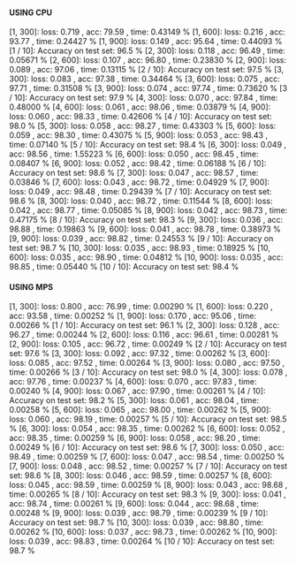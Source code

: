 #### USING CPU

[1,   300]: loss: 0.719 , acc: 79.59 , time: 0.43149 % 
[1,   600]: loss: 0.216 , acc: 93.77 , time: 0.24427 % 
[1,   900]: loss: 0.149 , acc: 95.64 , time: 0.44093 % 
[1 / 10]: Accuracy on test set: 96.5 % 
[2,   300]: loss: 0.118 , acc: 96.49 , time: 0.05671 % 
[2,   600]: loss: 0.107 , acc: 96.80 , time: 0.23830 % 
[2,   900]: loss: 0.089 , acc: 97.06 , time: 0.13115 % 
[2 / 10]: Accuracy on test set: 97.5 % 
[3,   300]: loss: 0.083 , acc: 97.38 , time: 0.34464 % 
[3,   600]: loss: 0.075 , acc: 97.71 , time: 0.31508 % 
[3,   900]: loss: 0.074 , acc: 97.74 , time: 0.73620 % 
[3 / 10]: Accuracy on test set: 97.9 % 
[4,   300]: loss: 0.070 , acc: 97.84 , time: 0.48000 % 
[4,   600]: loss: 0.061 , acc: 98.06 , time: 0.03879 % 
[4,   900]: loss: 0.060 , acc: 98.33 , time: 0.42606 % 
[4 / 10]: Accuracy on test set: 98.0 % 
[5,   300]: loss: 0.058 , acc: 98.27 , time: 0.43303 % 
[5,   600]: loss: 0.059 , acc: 98.30 , time: 0.43075 % 
[5,   900]: loss: 0.053 , acc: 98.43 , time: 0.07140 % 
[5 / 10]: Accuracy on test set: 98.4 % 
[6,   300]: loss: 0.049 , acc: 98.56 , time: 1.55223 % 
[6,   600]: loss: 0.050 , acc: 98.45 , time: 0.08407 % 
[6,   900]: loss: 0.052 , acc: 98.42 , time: 0.06188 % 
[6 / 10]: Accuracy on test set: 98.6 % 
[7,   300]: loss: 0.047 , acc: 98.57 , time: 0.03846 % 
[7,   600]: loss: 0.043 , acc: 98.72 , time: 0.04929 % 
[7,   900]: loss: 0.049 , acc: 98.48 , time: 0.29439 % 
[7 / 10]: Accuracy on test set: 98.6 % 
[8,   300]: loss: 0.040 , acc: 98.72 , time: 0.11544 % 
[8,   600]: loss: 0.042 , acc: 98.77 , time: 0.05085 % 
[8,   900]: loss: 0.042 , acc: 98.73 , time: 0.47175 % 
[8 / 10]: Accuracy on test set: 98.3 % 
[9,   300]: loss: 0.036 , acc: 98.88 , time: 0.19863 % 
[9,   600]: loss: 0.041 , acc: 98.78 , time: 0.38973 % 
[9,   900]: loss: 0.039 , acc: 98.82 , time: 0.24553 % 
[9 / 10]: Accuracy on test set: 98.7 % 
[10,   300]: loss: 0.035 , acc: 98.93 , time: 0.18925 % 
[10,   600]: loss: 0.035 , acc: 98.90 , time: 0.04812 % 
[10,   900]: loss: 0.035 , acc: 98.85 , time: 0.05440 % 
[10 / 10]: Accuracy on test set: 98.4 % 

#### USING MPS
[1,   300]: loss: 0.800 , acc: 76.99 , time: 0.00290 % 
[1,   600]: loss: 0.220 , acc: 93.58 , time: 0.00252 % 
[1,   900]: loss: 0.170 , acc: 95.06 , time: 0.00266 % 
[1 / 10]: Accuracy on test set: 96.1 % 
[2,   300]: loss: 0.128 , acc: 96.27 , time: 0.00244 % 
[2,   600]: loss: 0.116 , acc: 96.61 , time: 0.00281 % 
[2,   900]: loss: 0.105 , acc: 96.72 , time: 0.00249 % 
[2 / 10]: Accuracy on test set: 97.6 % 
[3,   300]: loss: 0.092 , acc: 97.32 , time: 0.00262 % 
[3,   600]: loss: 0.085 , acc: 97.52 , time: 0.00264 % 
[3,   900]: loss: 0.080 , acc: 97.50 , time: 0.00266 % 
[3 / 10]: Accuracy on test set: 98.0 % 
[4,   300]: loss: 0.078 , acc: 97.76 , time: 0.00237 % 
[4,   600]: loss: 0.070 , acc: 97.83 , time: 0.00240 % 
[4,   900]: loss: 0.067 , acc: 97.90 , time: 0.00261 % 
[4 / 10]: Accuracy on test set: 98.2 % 
[5,   300]: loss: 0.061 , acc: 98.04 , time: 0.00258 % 
[5,   600]: loss: 0.065 , acc: 98.00 , time: 0.00262 % 
[5,   900]: loss: 0.060 , acc: 98.19 , time: 0.00257 % 
[5 / 10]: Accuracy on test set: 98.5 % 
[6,   300]: loss: 0.054 , acc: 98.35 , time: 0.00262 % 
[6,   600]: loss: 0.052 , acc: 98.35 , time: 0.00259 % 
[6,   900]: loss: 0.058 , acc: 98.20 , time: 0.00249 % 
[6 / 10]: Accuracy on test set: 98.6 % 
[7,   300]: loss: 0.050 , acc: 98.49 , time: 0.00259 % 
[7,   600]: loss: 0.047 , acc: 98.54 , time: 0.00250 % 
[7,   900]: loss: 0.048 , acc: 98.52 , time: 0.00257 % 
[7 / 10]: Accuracy on test set: 98.6 % 
[8,   300]: loss: 0.046 , acc: 98.59 , time: 0.00257 % 
[8,   600]: loss: 0.045 , acc: 98.59 , time: 0.00259 % 
[8,   900]: loss: 0.043 , acc: 98.68 , time: 0.00265 % 
[8 / 10]: Accuracy on test set: 98.3 % 
[9,   300]: loss: 0.041 , acc: 98.74 , time: 0.00261 % 
[9,   600]: loss: 0.044 , acc: 98.68 , time: 0.00248 % 
[9,   900]: loss: 0.039 , acc: 98.79 , time: 0.00239 % 
[9 / 10]: Accuracy on test set: 98.7 % 
[10,   300]: loss: 0.039 , acc: 98.80 , time: 0.00262 % 
[10,   600]: loss: 0.037 , acc: 98.73 , time: 0.00262 % 
[10,   900]: loss: 0.039 , acc: 98.83 , time: 0.00264 % 
[10 / 10]: Accuracy on test set: 98.7 % 